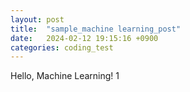 ```yaml
---
layout: post
title:  "sample_machine learning_post"
date:   2024-02-12 19:15:16 +0900
categories: coding_test
---
```


Hello, Machine Learning! 1 
